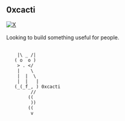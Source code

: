 ## 0xcacti

<div>
<a href="https://x.com/0xcacti"><img src="https://img.shields.io/twitter/follow/0xcacti" alt="X"/></a>&nbsp;
</div>
<br>
Looking to build something useful for people. 
<br>
<br>
<span>
          
        |\ _ /|   
       ( o  o )
        > . </
        |    \
        |  |  \
        |  |   | 
       (_(_f_, ) 0xcacti
             //
            ((
             ))  
            ((
             v 
</span>

